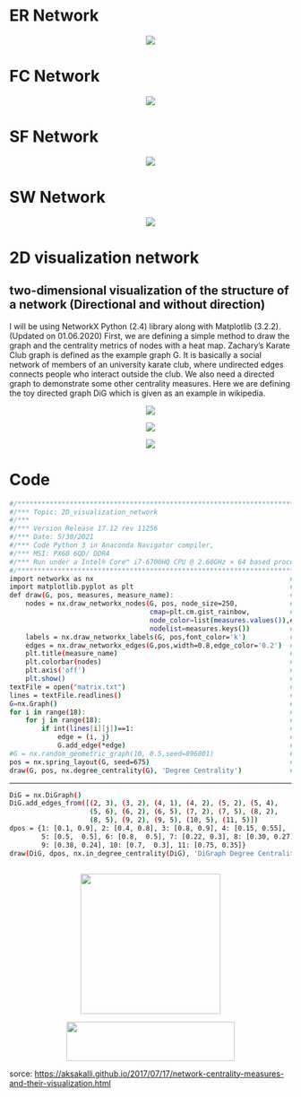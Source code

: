 # ER Network
<p align="center">
 <img src="https://github.com/DrAliSeif/2D_visualization_network/blob/main/ER%20Network/plot.png?raw=true" >
 </p>
 
# FC Network

<p align="center">
 <img src="https://github.com/DrAliSeif/2D_visualization_network/blob/main/Fully%20Connected%20Network/plot.png?raw=true" >
 </p>

# SF Network


<p align="center">
 <img src="https://github.com/DrAliSeif/2D_visualization_network/blob/main/SF%20Network/plot.png?raw=true" >
 </p>
 
# SW Network
<p align="center">
 <img src="https://github.com/DrAliSeif/2D_visualization_network/blob/main/SW%20Network/plot.png?raw=true" >
 </p>
 


# 2D visualization network
## two-dimensional visualization of the structure of a network (Directional and without direction)


I will be using NetworkX Python (2.4) library along with Matplotlib (3.2.2). (Updated on 01.06.2020)
First, we are defining a simple method to draw the graph and the centrality metrics of nodes with a heat map.
Zachary’s Karate Club graph is defined as the example graph G. It is basically a social network of members of an university karate club, where undirected edges connects people who interact outside the club.
We also need a directed graph to demonstrate some other centrality measures. Here we are defining the toy directed graph DiG which is given as an example in wikipedia.


<p align="center">
 <img src="https://github.com/aliseif321/2D_visualization_network/blob/main/2D_Network/Picture/matrix.png?raw=true" >
 </p>
 
 
 <p align="center">
 <img src="https://github.com/aliseif321/2D_visualization_network/blob/main/2D_Network/Picture/rand.png?raw=true" >
 </p>
 
 
 
 <p align="center">
 <img src="https://github.com/aliseif321/2D_visualization_network/blob/main/2D_Network/Picture/dir.png?raw=true" >
 </p>
 
# Code


```sh
#/************************************************************************************************/
#/*** Topic: 2D_visualization_network                                                          ***/
#/***                                                                         Ali-Seif         ***/
#/*** Version Release 17.12 rev 11256                                                          ***/
#/*** Date: 5/30/2021                                                                          ***/
#/*** Code Python 3 in Anaconda Navigator compiler,                                            ***/
#/*** MSI: PX60 6QD/ DDR4                                                                      ***/
#/*** Run under a Intel® Core™ i7-6700HQ CPU @ 2.60GHz × 64 based processor with 16 GB RAM     ***/
#/************************************************************************************************/
import networkx as nx                                                 #import networkx library
import matplotlib.pyplot as plt                                       #import matplotlib library
def draw(G, pos, measures, measure_name):                             #define function for draw network 2d
    nodes = nx.draw_networkx_nodes(G, pos, node_size=250,             #calculate node for draw
                                   cmap=plt.cm.gist_rainbow,          #
                                   node_color=list(measures.values()),#
                                   nodelist=measures.keys())          #
    labels = nx.draw_networkx_labels(G, pos,font_color='k')           #labels for nodes
    edges = nx.draw_networkx_edges(G,pos,width=0.8,edge_color='0.2')  #edges between each 2 nodes
    plt.title(measure_name)                                           #title measure_name='Degree Centrality'
    plt.colorbar(nodes)                                               #color bar
    plt.axis('off')                                                   #do not show axis and mesh
    plt.show()                                                        #show figure
textFile = open("matrix.txt")                                         #read matrix
lines = textFile.readlines()                                          #put matrix in arrey 2d
G=nx.Graph()                                                          #define G for node and connections
for i in range(18):                                                   #for loop for each column
    for j in range(18):                                               #for loop for each row
        if int(lines[i][j])==1:                                       #if connection was exist
            edge = (i, j)                                             #create edge
            G.add_edge(*edge)                                         #add edge in G
#G = nx.random_geometric_graph(10, 0.5,seed=896801)                   #create rand network(num of node,Possibility,seed rand)
pos = nx.spring_layout(G, seed=675)                                   #position of network
draw(G, pos, nx.degree_centrality(G), 'Degree Centrality')            #call draw function
```


______________________________________________

```sh
DiG = nx.DiGraph()
DiG.add_edges_from([(2, 3), (3, 2), (4, 1), (4, 2), (5, 2), (5, 4),
                    (5, 6), (6, 2), (6, 5), (7, 2), (7, 5), (8, 2),
                    (8, 5), (9, 2), (9, 5), (10, 5), (11, 5)])
dpos = {1: [0.1, 0.9], 2: [0.4, 0.8], 3: [0.8, 0.9], 4: [0.15, 0.55],
        5: [0.5,  0.5], 6: [0.8,  0.5], 7: [0.22, 0.3], 8: [0.30, 0.27],
        9: [0.38, 0.24], 10: [0.7,  0.3], 11: [0.75, 0.35]}
draw(DiG, dpos, nx.in_degree_centrality(DiG), 'DiGraph Degree Centrality')



```




<p align="center">
 <img src="https://matplotlib.org/_static/logo2_compressed.svg" width="250" height="250" >
 </p>
 

<p align="center">
 <img src="https://networkx.org/_static/networkx_logo.svg" width="300" height="70">
 </p>
 

sorce: https://aksakalli.github.io/2017/07/17/network-centrality-measures-and-their-visualization.html
